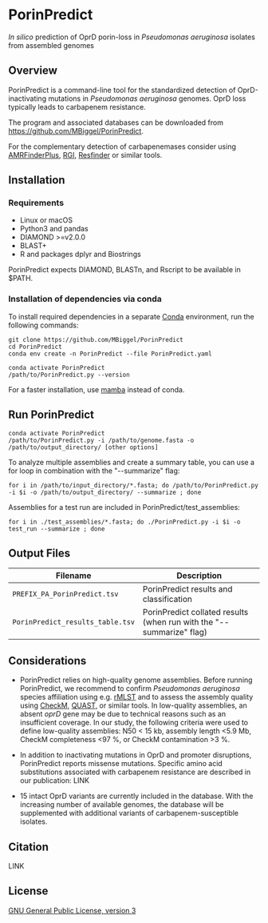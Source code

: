 # PorinPredict

*In silico* prediction of OprD porin-loss in *Pseudomonas aeruginosa* isolates from assembled genomes

## Overview

PorinPredict is a command-line tool for the standardized detection of OprD-inactivating mutations in *Pseudomonas aeruginosa* genomes.
OprD loss typically leads to carbapenem resistance.

The program and associated databases can be downloaded from https://github.com/MBiggel/PorinPredict.

For the complementary detection of carbapenemases consider using
[AMRFinderPlus](https://github.com/ncbi/amr#ncbi-antimicrobial-resistance-gene-finder-amrfinderplus),
[RGI](https://card.mcmaster.ca/analyze/rgi),
[Resfinder](https://cge.cbs.dtu.dk/services/ResFinder/)
or similar tools. 


## Installation

### Requirements

* Linux or macOS
* Python3 and pandas 
* DIAMOND >=v2.0.0
* BLAST+
* R and packages dplyr and Biostrings

PorinPredict expects DIAMOND, BLASTn, and Rscript to be available in $PATH.

### Installation of dependencies via conda

To install required dependencies in a separate [Conda](https://conda.io/docs/install/quick.html) environment, run the following commands:
```
git clone https://github.com/MBiggel/PorinPredict
cd PorinPredict
conda env create -n PorinPredict --file PorinPredict.yaml

conda activate PorinPredict
/path/to/PorinPredict.py --version
```
For a faster installation, use [mamba](https://github.com/mamba-org/mamba) instead of conda.

## Run PorinPredict

```
conda activate PorinPredict
/path/to/PorinPredict.py -i /path/to/genome.fasta -o /path/to/output_directory/ [other options]
```

To analyze multiple assemblies and create a summary table, you can use a for loop in combination with the "--summarize" flag:
```
for i in /path/to/input_directory/*.fasta; do /path/to/PorinPredict.py -i $i -o /path/to/output_directory/ --summarize ; done
```

Assemblies for a test run are included in PorinPredict/test_assemblies:
```
for i in ./test_assemblies/*.fasta; do ./PorinPredict.py -i $i -o test_run --summarize ; done
```

## Output Files

Filename | Description
---------|------------
`PREFIX_PA_PorinPredict.tsv` | PorinPredict results and classification
`PorinPredict_results_table.tsv` | PorinPredict collated results (when run with the "--summarize" flag)

## Considerations

* PorinPredict relies on high-quality genome assemblies. Before running PorinPredict, we recommend to confirm *Pseudomonas aeruginosa* species affiliation using e.g. [rMLST](https://pubmlst.org/species-id) and to assess the assembly quality using [CheckM](https://github.com/Ecogenomics/CheckM/wiki), [QUAST](http://quast.sourceforge.net/), or similar tools. In low-quality assemblies, an absent *oprD* gene may be due to technical reasons such as an insufficient coverage. In our study, the following criteria were used to define low-quality assemblies: N50 < 15 kb, assembly length <5.9 Mb, CheckM completeness <97 %, or CheckM contamination >3 %.

* In addition to inactivating mutations in OprD and promoter disruptions, PorinPredict reports missense mutations. Specific amino acid substitutions associated with carbapenem resistance are described in our publication: LINK

* 15 intact OprD variants are currently included in the database. With the increasing number of available genomes, the database will be supplemented with additional variants of carbapenem-susceptible isolates.

## Citation

LINK

## License

[GNU General Public License, version 3](https://www.gnu.org/licenses/gpl-3.0.html)
